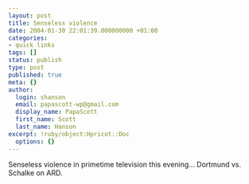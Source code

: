 ```yaml
---
layout: post
title: Senseless violence
date: 2004-01-30 22:01:39.000000000 +01:00
categories:
- quick links
tags: []
status: publish
type: post
published: true
meta: {}
author:
  login: shanson
  email: papascott-wp@gmail.com
  display_name: PapaScott
  first_name: Scott
  last_name: Hanson
excerpt: !ruby/object:Hpricot::Doc
  options: {}
---
```

<p>Senseless violence in primetime television this evening... Dortmund vs. Schalke on ARD.</p>

